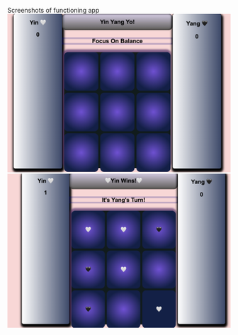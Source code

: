 
Screenshots of functioning app
![tic-tac-toe/game](assets/Screenshot1.png)
![tic-tac-toe/game/win](assets/ScreenShotWin.png)